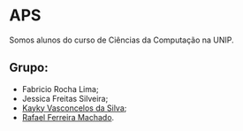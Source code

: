 # APS
Somos alunos do curso de Ciências da Computação na UNIP.
## Grupo:
- Fabricio Rocha Lima;
- Jessica Freitas Silveira;
- [Kayky Vasconcelos da Silva](https://github.com/kaykyvasconcelos);
- [Rafael Ferreira Machado](https://github.com/rafaelmachadobr).

